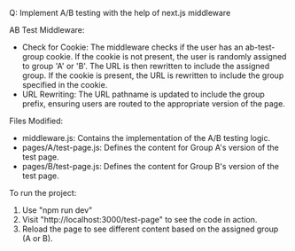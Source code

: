 Q: Implement A/B testing with the help of next.js middleware

AB Test Middleware:

* Check for Cookie: The middleware checks if the user has an ab-test-group cookie. If the cookie is not present, the user is randomly assigned to group 'A' or 'B'. The URL is then rewritten to include the assigned group.
  If the cookie is present, the URL is rewritten to include the group specified in the cookie.
* URL Rewriting: The URL pathname is updated to include the group prefix, ensuring users are routed to the appropriate version of the page.

Files Modified:
  * middleware.js: Contains the implementation of the A/B testing logic.
  * pages/A/test-page.js: Defines the content for Group A's version of the test page.
  * pages/B/test-page.js: Defines the content for Group B's version of the test page.

To run the project:
  1. Use "npm run dev"
  2. Visit "http://localhost:3000/test-page" to see the code in action.
  3. Reload the page to see different content based on the assigned group (A or B).
  
